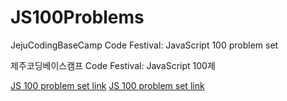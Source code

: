 # JS100Problems
<p>JejuCodingBaseCamp Code Festival: JavaScript 100 problem set</p>
<p>제주코딩베이스캠프 Code Festival: JavaScript 100제</p>
<a href = "https://www.notion.so/JS-100-1-0465a498481c471488646526a181087f">JS 100 problem set link</a>
<a href = "https://www.notion.so/JS-100-1-0465a498481c471488646526a181087f">JS 100 problem set link</a>

